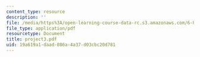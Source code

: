 ```yaml
---
content_type: resource
description: ''
file: /media/https%3A/open-learning-course-data-rc.s3.amazonaws.com/6-844-computability-theory-of-and-with-scheme-spring-2003/19a619a1daad086a4a37d03cbc20d781_project3.pdf
file_type: application/pdf
resourcetype: Document
title: project3.pdf
uid: 19a619a1-daad-086a-4a37-d03cbc20d781
---
```

